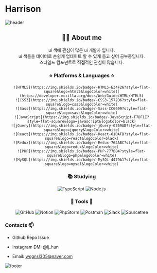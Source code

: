 

# Harrison&nbsp;

![header](https://github.com/wognsl305/wognsl305/blob/main/bg.svg)


<div align="center">
  <h2>👩‍💻 About me</h2>
  <p>ui 색에 관심이 많은 ui 개발자 입니다. <br>
  ui 색들을 데이터로 손쉽게 업데이트 할 수 있게 돕고 싶어 공부중입니다. <br>
  스타일드 컴포넌트로 직접적인 관심이 많습니다.</p>

  <h3>⭐ Platforms & Languages ⭐</h3>
  
    ![HTML5](https://img.shields.io/badge/-HTML5-E34F26?style=flat-square&logo=html5&logoColor=white)](https://developer.mozilla.org/docs/Web/Guide/HTML/HTML5)
    ![CSS3](https://img.shields.io/badge/-CSS3-1572B6?style=flat-square&logo=css3&logoColor=white)
    ![Sass](https://img.shields.io/badge/-Sass-CC6699?style=flat-square&logo=sass&logoColor=white)
    ![JavaScript](https://img.shields.io/badge/-JavaScript-F7DF1E?style=flat-square&logo=javascript&logoColor=black)
    ![jQuery](https://img.shields.io/badge/-jQuery-0769AD?style=flat-square&logo=jquery&logoColor=white)
    ![React](https://img.shields.io/badge/-React-61DAFB?style=flat-square&logo=react&logoColor=black)
    ![Redux](https://img.shields.io/badge/-Redux-764ABC?style=flat-square&logo=redux&logoColor=white)
    ![PHP](https://img.shields.io/badge/-PHP-777BB4?style=flat-square&logo=php&logoColor=white)
    ![MySQL](https://img.shields.io/badge/-MySQL-4479A1?style=flat-square&logo=mysql&logoColor=white)
    

  
  
  <h3>📚 Studying</h3>
  
![TypeScript](https://img.shields.io/badge/-TypeScript-3178C6?style=flat-square&logo=typescript&logoColor=white)
![Node.js](https://img.shields.io/badge/-Node.js-339933?style=flat-square&logo=node.js&logoColor=white)
  
  <h3>🔧 Tools 🔧</h3>

![GitHub](https://img.shields.io/badge/-GitHub-181717?style=flat-square&logo=github&logoColor=white)
![Notion](https://img.shields.io/badge/-Notion-black?style=flat-square&logo=notion&logoColor=white)
![PhpStorm](https://img.shields.io/badge/-PhpStorm-143?style=flat-square&logo=phpstorm&logoColor=white)
![Postman](https://img.shields.io/badge/-Postman-FF6C37?style=flat-square&logo=postman&logoColor=white)
![Slack](https://img.shields.io/badge/-Slack-4A154B?style=flat-square&logo=slack&logoColor=white)
![Sourcetree](https://img.shields.io/badge/-Sourcetree-0052CC?style=flat-square&logo=sourcetree&logoColor=white)

</div>

### Contacts 📫

* Github Repo Issue 
* Instagram DM: @lj_hun
* Email: wognsl305@naver.com

  <!--<div align=center>-->
  

  
![footer](https://capsule-render.vercel.app/api?type=wave&color=gradient&height=150&section=footer)
